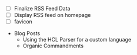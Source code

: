 - [ ] Finalize RSS Feed Data
- [ ] Display RSS feed on homepage
- [ ] favicon

- Blog Posts
  - Using the HCL Parser for a custom language
  - Organic Commandments
